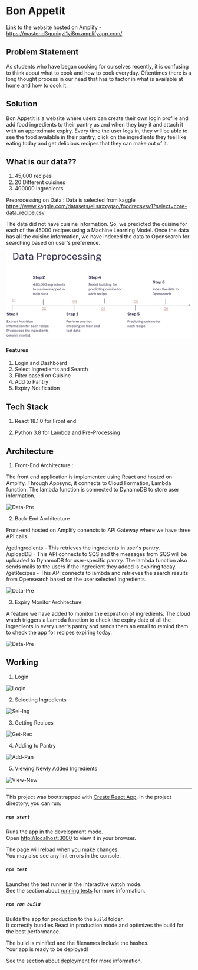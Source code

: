 # Bon Appetit 

Link to the website hosted on Amplify - https://master.d3guniqzi1yi8m.amplifyapp.com/

## Problem Statement 

As students who have began cooking for ourselves recently, it is confusing to think about what to cook and how to cook everyday. Oftentimes there is a long thought process in our head that has to factor in what is available at home and how to cook it. 

## Solution 

Bon Appetit is a website where users can create their own login profile and add food ingredients to their pantry as and when they buy it and attach it with an approximate expiry. Every time the user logs in, they will be able to see the food available in their pantry, click on the ingredients they feel like eating today and get delicious recipes that they can make out of it.

## What is our data??

1. 45,000 recipes
2. 20 Different cuisines
3. 400000 Ingredients

Preprocessing on Data : 
Data is selected from kaggle https://www.kaggle.com/datasets/elisaxxygao/foodrecsysv1?select=core-data_recipe.csv

The data did not have cuisine information. So, we predicted the cuisine for each of the 45000 recipes using a Machine Learning Model. 
Once the data has all the cuisine information, we have indexed the data to Opensearch for searching based on user's preference. 

![Data-Pre](./readme-supporting/data-pre.png)

#### Features

1. Login and Dashboard
2. Select Ingredients and Search
3. Filter based on Cuisine
4. Add to Pantry
5. Expiry Notification

## Tech Stack

1. React 18.1.0 for Front end
   
2. Python 3.8 for Lambda and Pre-Processing

## Architecture 

1. Front-End Architecture :

The front end application is implemented using React and hosted on Amplify. Through Appsync, it connects to Cloud Formation, Lambda function. 
The lambda function is connected to DynamoDB to store user information. 
   
![Data-Pre](https://github.com/swarna97/Bon-Appetit/blob/master/readme-supporting/front-end.png)

2. Back-End Architecture 

Front-end hosted on Amplify conencts to API Gateway where we have three API calls. 

/getIngredients - This retrieves the ingredients in user's pantry. <br />
/uploadDB - This API connects to SQS and the messages from SQS will be uploaded to DynamoDB for user-specific pantry. The lambda function also sends mails to the users if the ingredient they added is expiring today. <br />
/getRecipes - This API connects to lambda and retrieves the search results from Opensearch based on the user selected ingredients. <br />

![Data-Pre](https://github.com/swarna97/Bon-Appetit/blob/master/readme-supporting/back-end.png)

3. Expiry Monitor Architecture

A feature we have added to monitor the expiration of ingredients. The cloud watch triggers a Lambda function to check the expiry date of all the ingredients in every user's pantry and sends them an email to remind them to check the app for recipes expiring today. 

![Data-Pre](https://github.com/swarna97/Bon-Appetit/blob/master/readme-supporting/expiry-monitor.png)

## Working

1. Login 
   
![Login](https://github.com/swarna97/Bon-Appetit/blob/master/readme-supporting/gif(1).gif)

2. Selecting Ingredients 
   
![Sel-Ing](https://github.com/swarna97/Bon-Appetit/blob/master/readme-supporting/gif(2).gif)

3. Getting Recipes
   
![Get-Rec](https://github.com/swarna97/Bon-Appetit/blob/master/readme-supporting/gif(3).gif)

4. Adding to Pantry
   
![Add-Pan](https://github.com/swarna97/Bon-Appetit/blob/master/readme-supporting/gif(4).gif)

5. Viewing Newly Added Ingredients
   
![View-New](https://github.com/swarna97/Bon-Appetit/blob/master/readme-supporting/gif(5).gif)


* * *

This project was bootstrapped with [Create React App](https://github.com/facebook/create-react-app).
In the project directory, you can run:

##### `npm start`
Runs the app in the development mode.\
Open [http://localhost:3000](http://localhost:3000) to view it in your browser.

The page will reload when you make changes.\
You may also see any lint errors in the console.

##### `npm test`

Launches the test runner in the interactive watch mode.\
See the section about [running tests](https://facebook.github.io/create-react-app/docs/running-tests) for more information.

##### `npm run build`

Builds the app for production to the `build` folder.\
It correctly bundles React in production mode and optimizes the build for the best performance.

The build is minified and the filenames include the hashes.\
Your app is ready to be deployed!

See the section about [deployment](https://facebook.github.io/create-react-app/docs/deployment) for more information.

